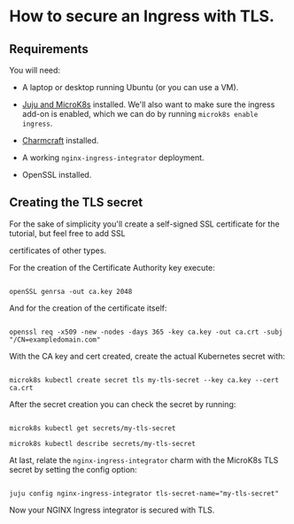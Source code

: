 # How to secure an Ingress with TLS.

## Requirements

You will need:

* A laptop or desktop running Ubuntu (or you can use a VM).

* [Juju and MicroK8s](https://juju.is/docs/olm/microk8s) installed. We'll also want to make sure the ingress add-on is enabled, which we can do by running `microk8s enable ingress`.

* [Charmcraft](https://juju.is/docs/sdk/install-charmcraft) installed.

* A working `nginx-ingress-integrator` deployment.

* OpenSSL installed.

## Creating the TLS secret

For the sake of simplicity you'll create a self-signed SSL certificate for the tutorial, but feel free to add SSL

certificates of other types.

For the creation of the Certificate Authority key execute:

```

openSSL genrsa -out ca.key 2048

```

And for the creation of the certificate itself:

```

openssl req -x509 -new -nodes -days 365 -key ca.key -out ca.crt -subj "/CN=exampledomain.com"

```

With the CA key and cert created, create the actual Kubernetes secret with:

```

microk8s kubectl create secret tls my-tls-secret --key ca.key --cert ca.crt

```

After the secret creation you can check the secret by running:

```

microk8s kubectl get secrets/my-tls-secret

microk8s kubectl describe secrets/my-tls-secret

```

At last, relate the `nginx-ingress-integrator` charm with the MicroK8s TLS secret by setting the config option:

```

juju config nginx-ingress-integrator tls-secret-name="my-tls-secret"

```

Now your NGINX Ingress integrator is secured with TLS.
